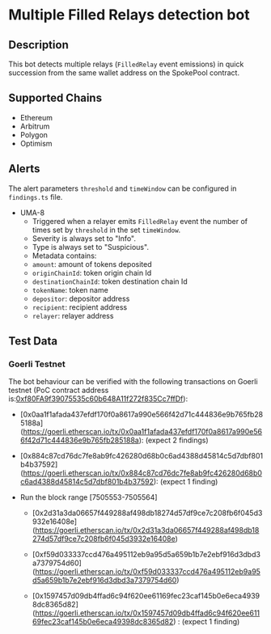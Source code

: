 # Multiple Filled Relays detection bot

## Description

This bot detects multiple relays (`FilledRelay` event emissions) in quick succession from the same wallet address on the SpokePool contract.

## Supported Chains

- Ethereum
- Arbitrum
- Polygon
- Optimism

## Alerts
The alert parameters `threshold` and `timeWindow` can be configured in `findings.ts` file.
- UMA-8
  - Triggered when a relayer emits `FilledRelay` event the number of times set by `threshold` in the set `timeWindow`.
  - Severity is always set to "Info".
  - Type is always set to "Suspicious".
  - Metadata contains:
  - `amount`: amount of tokens deposited
  - `originChainId`: token origin chain Id
  - `destinationChainId`: token destination chain Id
  - `tokenName`: token name
  - `depositor`: depositor address
  - `recipient`: recipient address
  - `relayer`: relayer address

## Test Data

### Goerli Testnet
The bot behaviour can be verified with the following transactions on Goerli testnet (PoC contract address is:[0xf80FA9f39075535c60b648A11f272f835Cc7ffDf](https://goerli.etherscan.io/address/0xf80FA9f39075535c60b648A11f272f835Cc7ffDf)):

- [0x0aa1f1afada437efdf170f0a8617a990e566f42d71c444836e9b765fb285188a]
(https://goerli.etherscan.io/tx/0x0aa1f1afada437efdf170f0a8617a990e566f42d71c444836e9b765fb285188a): (expect 2 findings)

- [0x884c87cd76dc7fe8ab9fc426280d68b0c6ad4388d45814c5d7dbf801b4b37592]
(https://goerli.etherscan.io/tx/0x884c87cd76dc7fe8ab9fc426280d68b0c6ad4388d45814c5d7dbf801b4b37592): (expect 1 finding)

- Run the block range [7505553-7505564]
  - [0x2d31a3da06657f449288af498db18274d57df9ce7c208fb6f045d3932e16408e]
(https://goerli.etherscan.io/tx/0x2d31a3da06657f449288af498db18274d57df9ce7c208fb6f045d3932e16408e)

  - [0xf59d033337ccd476a495112eb9a95d5a659b1b7e2ebf916d3dbd3a7379754d60]
(https://goerli.etherscan.io/tx/0xf59d033337ccd476a495112eb9a95d5a659b1b7e2ebf916d3dbd3a7379754d60)

  - [0x1597457d09db4ffad6c94f620ee61169fec23caf145b0e6eca49398dc8365d82]
(https://goerli.etherscan.io/tx/0x1597457d09db4ffad6c94f620ee61169fec23caf145b0e6eca49398dc8365d82)
: (expect 1 finding)
